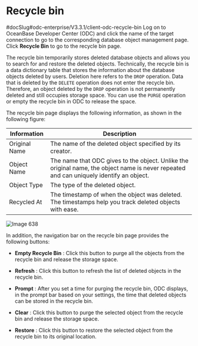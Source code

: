 Recycle bin 
================================
#docSlug#odc-enterprise/V3.3.1/client-odc-recycle-bin
Log on to OceanBase Developer Center (ODC) and click the name of the target connection to go to the corresponding database object management page. Click **Recycle Bin** to go to the recycle bin page. 



The recycle bin temporarily stores deleted database objects and allows you to search for and restore the deleted objects. Technically, the recycle bin is a data dictionary table that stores the information about the database objects deleted by users. Deletion here refers to the `DROP` operation. Data that is deleted by the `DELETE` operation does not enter the recycle bin. Therefore, an object deleted by the `DROP` operation is not permanently deleted and still occupies storage space. You can use the `PURGE` operation or empty the recycle bin in ODC to release the space. 

The recycle bin page displays the following information, as shown in the following figure:



|  Information  |                                                               Description                                                               |
|---------------|-----------------------------------------------------------------------------------------------------------------------------------------|
| Original Name | The name of the deleted object specified by its creator.                                                                                |
| Object Name   | The name that ODC gives to the object. Unlike the original name, the object name is never repeated and can uniquely identify an object. |
| Object Type   | The type of the deleted object.                                                                                                         |
| Recycled At   | The timestamp of when the object was deleted. The timestamps help you track deleted objects with ease.                                  |



![Image 638](https://help-static-aliyun-doc.aliyuncs.com/assets/img/en-US/8973141261/p272818.png)

In addition, the navigation bar on the recycle bin page provides the following buttons:

* **Empty Recycle Bin** : Click this button to purge all the objects from the recycle bin and release the storage space.

  

* **Refresh** : Click this button to refresh the list of deleted objects in the recycle bin.

  

* **Prompt** : After you set a time for purging the recycle bin, ODC displays, in the prompt bar based on your settings, the time that deleted objects can be stored in the recycle bin.

  

* **Clear** : Click this button to purge the selected object from the recycle bin and release the storage space.

  

* **Restore** : Click this button to restore the selected object from the recycle bin to its original location.

  



